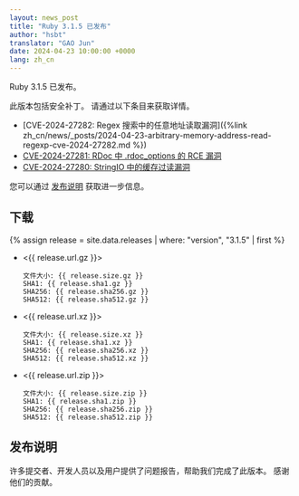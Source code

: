 ```yaml
---
layout: news_post
title: "Ruby 3.1.5 已发布"
author: "hsbt"
translator: "GAO Jun"
date: 2024-04-23 10:00:00 +0000
lang: zh_cn
---
```


Ruby 3.1.5 已发布。

此版本包括安全补丁。
请通过以下条目来获取详情。

* [CVE-2024-27282: Regex 搜索中的任意地址读取漏洞]({%link zh_cn/news/_posts/2024-04-23-arbitrary-memory-address-read-regexp-cve-2024-27282.md %})
* [CVE-2024-27281: RDoc 中 .rdoc_options 的 RCE 漏洞](https://www.ruby-lang.org/zh_cn/news/2024/03/21/rce-rdoc-cve-2024-27281/)
* [CVE-2024-27280: StringIO 中的缓存过读漏洞](https://www.ruby-lang.org/zh_cn/news/2024/03/21/buffer-overread-cve-2024-27280/)

您可以通过 [发布说明](https://github.com/ruby/ruby/releases/tag/v3_1_5) 获取进一步信息。

## 下载

{% assign release = site.data.releases | where: "version", "3.1.5" | first %}

* <{{ release.url.gz }}>

      文件大小: {{ release.size.gz }}
      SHA1: {{ release.sha1.gz }}
      SHA256: {{ release.sha256.gz }}
      SHA512: {{ release.sha512.gz }}

* <{{ release.url.xz }}>

      文件大小: {{ release.size.xz }}
      SHA1: {{ release.sha1.xz }}
      SHA256: {{ release.sha256.xz }}
      SHA512: {{ release.sha512.xz }}

* <{{ release.url.zip }}>

      文件大小: {{ release.size.zip }}
      SHA1: {{ release.sha1.zip }}
      SHA256: {{ release.sha256.zip }}
      SHA512: {{ release.sha512.zip }}

## 发布说明

许多提交者、开发人员以及用户提供了问题报告，帮助我们完成了此版本。
感谢他们的贡献。
